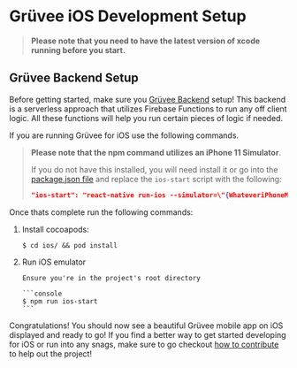 # Grüvee iOS Development Setup

> **Please note that you need to have the latest version of xcode running before you start.**

## Grüvee Backend Setup

Before getting started, make sure you [Grüvee Backend](https://github.com/PixelogicDev/gruveebackend) setup! This backend is a serverless approach that utilizes Firebase Functions to run any off client logic. All these functions will help you run certain pieces of logic if needed.

If you are running Grüvee for iOS use the following commands.

> **Please note that the npm command utilizes an iPhone 11 Simulator**.
>
> If you do not have this installed, you will need install it or go into the [package.json file](../../package.json) and replace the `ios-start` script with the following:
>
> ```json
> "ios-start": "react-native run-ios --simulator=\"{WhateveriPhoneModelYouAreUsing}\",
> ```

Once thats complete run the following commands:

1.  Install cocoapods:

    ```console
    $ cd ios/ && pod install
    ```

2.  Run iOS emulator

        Ensure you're in the project's root directory

        ```console
        $ npm run ios-start
        ```

Congratulations! You should now see a beautiful Grüvee mobile app on iOS displayed and ready to go! If you find a better way to get started developing for iOS or run into any snags, make sure to go checkout [how to contribute](../CONTRIBUTING.md) to help out the project!
